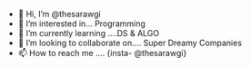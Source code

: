 - 👋 Hi, I’m @thesarawgi
- 👀 I’m interested in... Programming
- 🌱 I’m currently learning ....DS & ALGO
- 💞️ I’m looking to collaborate on.... Super Dreamy Companies
- 📫 How to reach me .... {insta- @thesarawgi}

<!---
thesarawgi/thesarawgi is a ✨ special ✨ repository because its `README.md` (this file) appears on your GitHub profile.
You can click the Preview link to take a look at your changes.
--->
